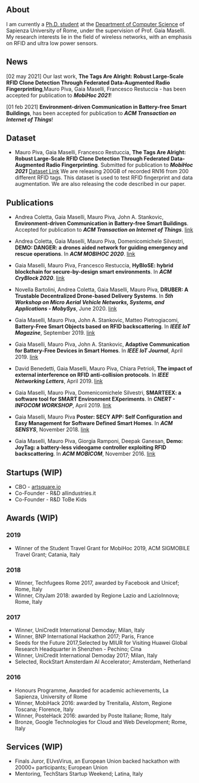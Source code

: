 ## About 
I am currently a [Ph.D. student](https://phd.uniroma1.it/web/MAURO-PIVA_nP1532581_IT.aspx) at the [Department of Computer Science](https://www.di.uniroma1.it/) of Sapienza University of Rome, under the supervision of Prof. Gaia Maselli. My research interests lie in the field of wireless networks, with an emphasis on RFID and ultra low power sensors.

## News
[02 may 2021] Our last work, **The Tags Are Alright: Robust Large-Scale RFID Clone Detection Through Federated Data-Augmented Radio Fingerprinting**,Mauro Piva, Gaia Maselli, Francesco Restuccia - has been accepted for publication to **_MobiHoc 2021_**!

[01 feb 2021] **Environment-driven Communication in Battery-free Smart Buildings**, has been accepted for publication to **_ACM Transaction on Internet of Things_**!

## Dataset

- Mauro Piva, Gaia Maselli, Francesco Restuccia, **The Tags Are Alright: Robust Large-Scale RFID Clone Detection Through Federated Data-Augmented Radio Fingerprinting**. Submitted for publication to **_MobiHoc 2021_** [Dataset Link](https://github.com/mauropv/RFID-Fingerprint2020)
We are releasing 200GB of recorded RN16 from 200 different RFID tags. This dataset is used to test RFID fingerprint and data augmentation. We are also releasing the code described in our paper.

## Publications

- Andrea Coletta, Gaia Maselli, Mauro Piva, John A. Stankovic, **Environment-driven Communication in Battery-free Smart Buildings**. Accepted for publication to **_ACM Transaction on Internet of Things_**. [link]()

- Andrea Coletta, Gaia Maselli, Mauro Piva, Domenicomichele Silvestri, **DEMO: DANGER: a drones aided network for guiding emergency and rescue operations**. In **_ACM MOBIHOC 2020_**. [link](https://dl.acm.org/doi/abs/10.1145/3397166.3415276)

- Gaia Maselli, Mauro Piva, Francesco Restuccia, **HyBloSE: hybrid blockchain for secure-by-design smart environments**. In **_ACM CryBlock 2020_**. [link](https://dl.acm.org/doi/abs/10.1145/3410699.3413793)

- Novella Bartolini, Andrea Coletta, Gaia Maselli, Mauro Piva, **DRUBER: A Trustable Decentralized Drone-based Delivery Systems**. In **_5th Workshop on Micro Aerial Vehicle Networks, Systems, and Applications - MobySys_**, June 2020. [link](https://dl.acm.org/doi/abs/10.1145/3396864.3399706)

- Gaia Maselli, Mauro Piva, John A. Stankovic, Matteo Pietrogiacomi, **Battery-Free Smart Objects based on RFID backscattering**. In **_IEEE IoT Magazine_**, September 2019. [link](https://ieeexplore.ieee.org/document/8950966)

- Gaia Maselli, Mauro Piva, John A. Stankovic, **Adaptive Communication for Battery-Free  Devices in Smart Homes**. In **_IEEE IoT Journal_**, April 2019. [link](https://ieeexplore.ieee.org/document/8698889)

- David Benedetti, Gaia Maselli, Mauro Piva, Chiara Petrioli, **The impact of external interference on RFID anti-collision protocols**. In **_IEEE Networking Letters_**, April 2019. [link](https://ieeexplore.ieee.org/document/8684263)

- Gaia Maselli, Mauro Piva, Domenicomichele Silvestri, **SMARTEEX: a software tool for SMART Environment EXperiments**. In **_CNERT - INFOCOM WORKSHOP_**, April 2019. [link](https://ieeexplore.ieee.org/abstract/document/8845130)

- Gaia Maselli, Mauro Piva **Poster: SECY APP: Self Configuration and Easy Management for Software Defined Smart Homes**. In **_ACM SENSYS_**, November 2018. [link](https://dl.acm.org/doi/10.1145/3274783.3275201)

- Gaia Maselli, Mauro Piva, Giorgia Ramponi, Deepak Ganesan, **Demo: JoyTag: a battery-less videogame controller exploiting RFID backscattering**. In **_ACM MOBICOM_**, November 2016. [link](https://dl.acm.org/doi/pdf/10.1145/2973750.2985628)

## Startups (WIP)

- CBO - [artsquare.io](https://www.artsquare.io/)
- Co-Founder - R&D allindustries.it
- Co-Founder - R&D ToBe Kids

## Awards (WIP)
### 2019
- Winner of the Student Travel Grant for MobiHoc 2019, ACM SIGMOBILE Travel Grant; Catania, Italy

### 2018
- Winner, Techfugees Rome 2017, awarded by Facebook and Unicef; Rome, Italy
- Winner, CityJam 2018: awarded by Regione Lazio and LazioInnova; Rome, Italy

### 2017
- Winner, UniCredit International Demoday; Milan, Italy
- Winner, BNP International Hackathon 2017; Paris, France
- Seeds for the Future 2017,Selected by MIUR for Visiting Huawei Global Research Headquarter in Shenzhen - Pechino; Cina
- Winner, UniCredit International Demoday 2017; Milan, Italy
- Selected, RockStart Amsterdam AI Accelerator; Amsterdam, Netherland 

### 2016
- Honours Programme, Awarded for academic achievements, La Sapienza, University of Rome
- Winner, MobiHack 2016: awarded by Trenitalia, Alstom, Regione Toscana; Florence, Italy
- Winner, PosteHack 2016: awarded by Poste Italiane; Rome, Italy
- Bronze, Google Technologies for Cloud and Web Development; Rome, Italy

## Services (WIP)
- Finals Juror, EUvsVirus, an European Union backed hackathon with 20000+ participants; European Union
- Mentoring, TechStars Startup Weekend; Latina, Italy

